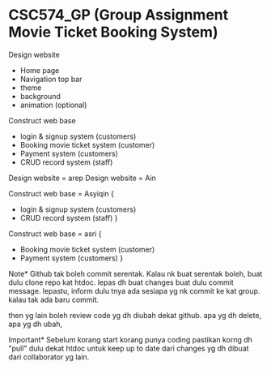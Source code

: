 # CSC574_GP (Group Assignment Movie Ticket Booking System)

Design website
- Home page
- Navigation top bar
- theme
- background
- animation (optional)

Construct web base
- login & signup system (customers)
- Booking movie ticket system (customer)
- Payment system (customers)
- CRUD record system (staff)

Design website = arep
Design website = Ain


Construct web base = Asyiqin {
  - login & signup system (customers)
  - CRUD record system (staff)
}

Construct web base = asri {
  - Booking movie ticket system (customer)
  - Payment system (customers)
}

Note*
Github tak boleh commit serentak.
Kalau nk buat serentak boleh, buat dulu clone repo kat htdoc.
lepas dh buat changes buat dulu commit message.
lepastu, inform dulu tnya ada sesiapa yg nk commit ke kat group.
kalau tak ada baru commit.

then yg lain boleh review code yg dh diubah dekat github.
apa yg dh delete,
apa yg dh ubah,

Important*
Sebelum korang start korang punya coding pastikan korng dh "pull"
dulu dekat htdoc untuk keep up to date dari changes yg dh dibuat dari collaborator yg lain. 

